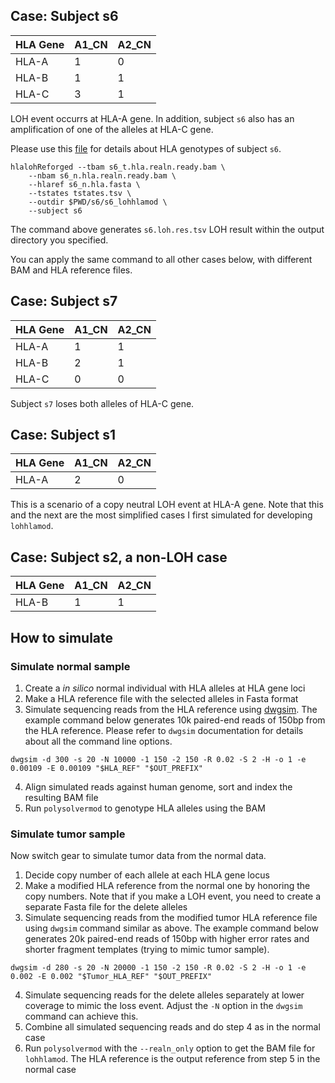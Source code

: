 ## Case: Subject s6

| HLA Gene | A1_CN | A2_CN |
| -------- | ----- | ----- |
|  HLA-A   |   1   |   0   |
|  HLA-B   |   1   |   1   |
|  HLA-C   |   3   |   1   |

LOH event occurrs at HLA-A gene. In addition, subject `s6` also has an amplification of one of the alleles at HLA-C gene.

Please use this [file](./s6/s6_polysolvermod/s6_n.hla.fasta.fai) for details about HLA genotypes of subject `s6`.

```
hlalohReforged --tbam s6_t.hla.realn.ready.bam \
    --nbam s6_n.hla.realn.ready.bam \
    --hlaref s6_n.hla.fasta \
    --tstates tstates.tsv \
    --outdir $PWD/s6/s6_lohhlamod \
    --subject s6
```

The command above generates `s6.loh.res.tsv` LOH result within the output directory you specified.

You can apply the same command to all other cases below, with different BAM and HLA reference files.

## Case: Subject s7

| HLA Gene | A1_CN | A2_CN |
| -------- | ----- | ----- |
|  HLA-A   |   1   |   1   |
|  HLA-B   |   2   |   1   |
|  HLA-C   |   0   |   0   |

Subject `s7` loses both alleles of HLA-C gene.

## Case: Subject s1

| HLA Gene | A1_CN | A2_CN |
| -------- | ----- | ----- |
|  HLA-A   |   2   |   0   |

This is a scenario of a copy neutral LOH event at HLA-A gene. Note that this and the next are the most simplified cases I first simulated for developing `lohhlamod`.

## Case: Subject s2, a non-LOH case

| HLA Gene | A1_CN | A2_CN |
| -------- | ----- | ----- |
|  HLA-B   |   1   |   1   |

## How to simulate

### Simulate normal sample
1. Create a _in silico_ normal individual with HLA alleles at HLA gene loci
2. Make a HLA reference file with the selected alleles in Fasta format
3. Simulate sequencing reads from the HLA reference using [dwgsim](https://github.com/nh13/DWGSIM/tree/main). The example command below generates 10k paired-end reads of 150bp from the HLA reference. Please refer to `dwgsim` documentation for details about all the command line options.
```
dwgsim -d 300 -s 20 -N 10000 -1 150 -2 150 -R 0.02 -S 2 -H -o 1 -e 0.00109 -E 0.00109 "$HLA_REF" "$OUT_PREFIX"
```
4. Align simulated reads against human genome, sort and index the resulting BAM file
5. Run `polysolvermod` to genotype HLA alleles using the BAM

### Simulate tumor sample
Now switch gear to simulate tumor data from the normal data.
1. Decide copy number of each allele at each HLA gene locus
2. Make a modified HLA reference from the normal one by honoring the copy numbers. Note that if you make a LOH event, you need to create a separate Fasta file for the delete alleles
3. Simulate sequencing reads from the modified tumor HLA reference file using `dwgsim` command similar as above. The example command below generates 20k paired-end reads of 150bp with higher error rates and shorter fragment templates (trying to mimic tumor sample).
```
dwgsim -d 280 -s 20 -N 20000 -1 150 -2 150 -R 0.02 -S 2 -H -o 1 -e 0.002 -E 0.002 "$Tumor_HLA_REF" "$OUT_PREFIX"
```
4. Simulate sequencing reads for the delete alleles separately at lower coverage to mimic the loss event. Adjust the `-N` option in the `dwgsim` command can achieve this. 
5. Combine all simulated sequencing reads and do step 4 as in the normal case
6. Run `polysolvermod` with the `--realn_only` option to get the BAM file for `lohhlamod`. The HLA reference is the output reference from step 5 in the normal case

